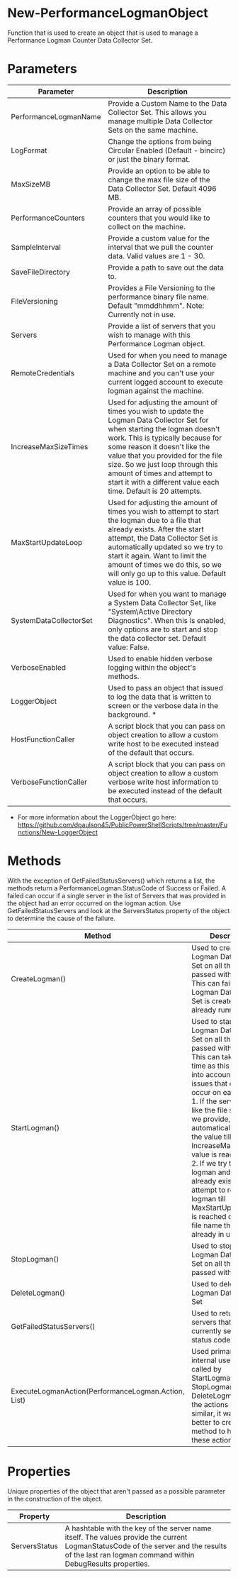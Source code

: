 # New-PerformanceLogmanObject
Function that is used to create an object that is used to manage a Performance Logman Counter Data Collector Set.

# Parameters 

Parameter | Description
----------|-------------
PerformanceLogmanName | Provide a Custom Name to the Data Collector Set. This allows you manage multiple Data Collector Sets on the same machine.
LogFormat | Change the options from being Circular Enabled (Default - bincirc) or just the binary format. 
MaxSizeMB | Provide an option to be able to change the max file size of the Data Collector Set. Default 4096 MB. 
PerformanceCounters | Provide an array of possible counters that you would like to collect on the machine. 
SampleInterval | Provide a custom value for the interval that we pull the counter data. Valid values are 1 - 30. 
SaveFileDirectory | Provide a path to save out the data to.
FileVersioning | Provides a File Versioning to the performance binary file name. Default "mmddhhmm". Note: Currently not in use. 
Servers | Provide a list of servers that you wish to manage with this Performance Logman object. 
RemoteCredentials | Used for when you need to manage a Data Collector Set on a remote machine and you can't use your current logged account to execute logman against the machine. 
IncreaseMaxSizeTimes | Used for adjusting the amount of times you wish to update the Logman Data Collector Set for when starting the logman doesn't work. This is typically because for some reason it doesn't like the value that you provided for the file size. So we just loop through this amount of times and attempt to start it with a different value each time. Default is 20 attempts. 
MaxStartUpdateLoop | Used for adjusting the amount of times you wish to attempt to start the logman due to a file that already exists. After the start attempt, the Data Collector Set is automatically updated so we try to start it again. Want to limit the amount of times we do this, so we will only go up to this value. Default value is 100. 
SystemDataCollectorSet | Used for when you want to manage a System Data Collector Set, like "System\Active Directory Diagnostics". When this is enabled, only options are to start and stop the data collector set. Default value: False. 
VerboseEnabled | Used to enable hidden verbose logging within the object's methods. 
LoggerObject | Used to pass an object that issued to log the data that is written to screen or the verbose data in the background. *
HostFunctionCaller | A script block that you can pass on object creation to allow a custom write host to be executed instead of the default that occurs. 
VerboseFunctionCaller | A script block that you can pass on object creation to allow a custom verbose write host information to be executed instead of the default that occurs. 

* For more information about the LoggerObject go here: https://github.com/dpaulson45/PublicPowerShellScripts/tree/master/Functions/New-LoggerObject

# Methods 

With the exception of GetFailedStatusServers() which returns a list, the methods return a PerformanceLogman.StatusCode of Success or Failed. A failed can occur if a single server in the list of Servers that was provided in the object had an error occurred on the logman action. Use GetFailedStatusServers and look at the ServersStatus property of the object to determine the cause of the failure. 

Method | Description
-------|------------
CreateLogman() | Used to create the Logman Data Collector Set on all the servers passed with Servers. <br> This can fail if the Logman Data Collector Set is created and already running. 
StartLogman() | Used to start the Logman Data Collector Set on all the servers passed with Servers. This can take some time as this does take into account some issues that could occur on each server. <br> 1. If the server doesn't like the file size that we provide, it will automatically increase the value till the IncreaseMaxSizeTimes value is reached. <br> 2. If we try to start the logman and the file already exists, we will attempt to re-start the logman till MaxStartUpdateLoop is reached or we find a file name that isn't already in use.
StopLogman() | Used to stop the Logman Data Collector Set on all the servers passed with Servers. 
DeleteLogman() | Used to delete the Logman Data Collector Set
GetFailedStatusServers() | Used to return all the servers that are currently set to Failed status code. 
ExecuteLogmanAction(PerformanceLogman.Action, List) | Used primarily for internal use and is called by StartLogman(), StopLogman(), and DeleteLogman(). As the actions are so similar, it was just better to create a method to handle all these action types. 

# Properties 

Unique properties of the object that aren't passed as a possible parameter in the construction of the object. 

Property | Description 
---------|------------
ServersStatus | A hashtable with the key of the server name itself. The values provide the current LogmanStatusCode of the server and the results of the last ran logman command within DebugResults properties. 
